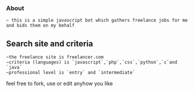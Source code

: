 ### About
	~ this is a simple javascript bot which gathers freelance jobs for me and bids them on my behalf

## Search site and criteria
	~the freelance site is freelancer.com
	~criteria (languages) is `javascript`,`php`,`css`,`python`,`c`and `java`
	~professional level is `entry` and `intermediate`

feel free to fork, use or edit anyhow you like